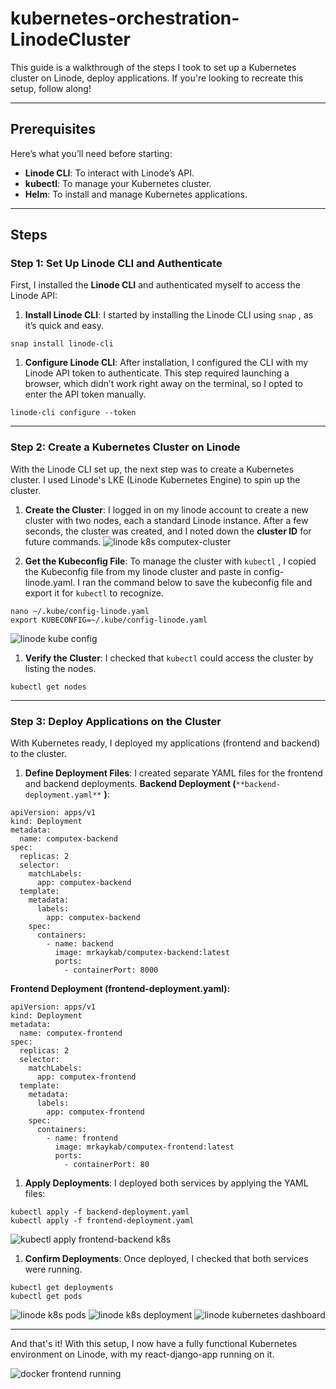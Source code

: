 # kubernetes-orchestration-LinodeCluster
This guide is a walkthrough of the steps I took to set up a Kubernetes cluster on Linode, deploy applications. If you're looking to recreate this setup, follow along!

---

## Prerequisites
Here’s what you’ll need before starting:

- **Linode CLI**: To interact with Linode’s API.
- **kubectl**: To manage your Kubernetes cluster.
- **Helm**: To install and manage Kubernetes applications.
---

## Steps
### Step 1: Set Up Linode CLI and Authenticate
First, I installed the **Linode CLI** and authenticated myself to access the Linode API:

1. **Install Linode CLI**: I started by installing the Linode CLI using `snap` , as it’s quick and easy.
```
snap install linode-cli
```

1. **Configure Linode CLI**: After installation, I configured the CLI with my Linode API token to authenticate. This step required launching a browser, which didn’t work right away on the terminal, so I opted to enter the API token manually. 
```
linode-cli configure --token
```
---

### Step 2: Create a Kubernetes Cluster on Linode
With the Linode CLI set up, the next step was to create a Kubernetes cluster. I used Linode's LKE (Linode Kubernetes Engine) to spin up the cluster.

1. **Create the Cluster**: I logged in on my linode account to create a new cluster with two nodes, each a standard Linode instance. After a few seconds, the cluster was created, and I noted down the **cluster ID** for future commands.
![linode k8s computex-cluster](https://github.com/user-attachments/assets/37a28619-bdc2-40d5-9371-fd2a8cb39819)

3. **Get the Kubeconfig File**: To manage the cluster with `kubectl` , I copied the Kubeconfig file from my linode cluster and paste in config-linode.yaml. I ran the command below to save the kubeconfig file and export it for `kubectl`  to recognize.
```
nano ~/.kube/config-linode.yaml
export KUBECONFIG=~/.kube/config-linode.yaml
```
![linode kube config](https://github.com/user-attachments/assets/ddd5b83b-eff7-40bd-a808-50a3852ad8c2)

1. **Verify the Cluster**: I checked that `kubectl`  could access the cluster by listing the nodes.
```
kubectl get nodes
```
---

### Step 3: Deploy Applications on the Cluster
With Kubernetes ready, I deployed my applications (frontend and backend) to the cluster.

1. **Define Deployment Files**: I created separate YAML files for the frontend and backend deployments.
**Backend Deployment (**`**backend-deployment.yaml**` **)**:

```
apiVersion: apps/v1
kind: Deployment
metadata:
  name: computex-backend
spec:
  replicas: 2
  selector:
    matchLabels:
      app: computex-backend
  template:
    metadata:
      labels:
        app: computex-backend
    spec:
      containers:
        - name: backend
          image: mrkaykab/computex-backend:latest
          ports:
            - containerPort: 8000
```
**Frontend Deployment (frontend-deployment.yaml):**

```
apiVersion: apps/v1
kind: Deployment
metadata:
  name: computex-frontend
spec:
  replicas: 2
  selector:
    matchLabels:
      app: computex-frontend
  template:
    metadata:
      labels:
        app: computex-frontend
    spec:
      containers:
        - name: frontend
          image: mrkaykab/computex-frontend:latest
          ports:
            - containerPort: 80
```
1. **Apply Deployments**: I deployed both services by applying the YAML files:
```
kubectl apply -f backend-deployment.yaml
kubectl apply -f frontend-deployment.yaml
```
![kubectl apply frontend-backend k8s](https://github.com/user-attachments/assets/5955b313-3bf1-4d32-bc5f-daf188dfc5f5)


1. **Confirm Deployments**: Once deployed, I checked that both services were running.
```
kubectl get deployments
kubectl get pods
```
![linode k8s pods](https://github.com/user-attachments/assets/ce64c928-070c-4044-a635-f9a6e7bc78f3)
![linode k8s deployment](https://github.com/user-attachments/assets/4442e1ef-9749-4ba9-82b0-1e9660a97d80)
![linode kubernetes dashboard](https://github.com/user-attachments/assets/54ebb26b-25ba-4e4e-b290-6b27b40a640f)


---

And that's it! With this setup, I now have a fully functional Kubernetes environment on Linode, with my react-django-app running on it.

![docker frontend running](https://github.com/user-attachments/assets/b4534e33-270f-435a-99cd-c94102364c72)

